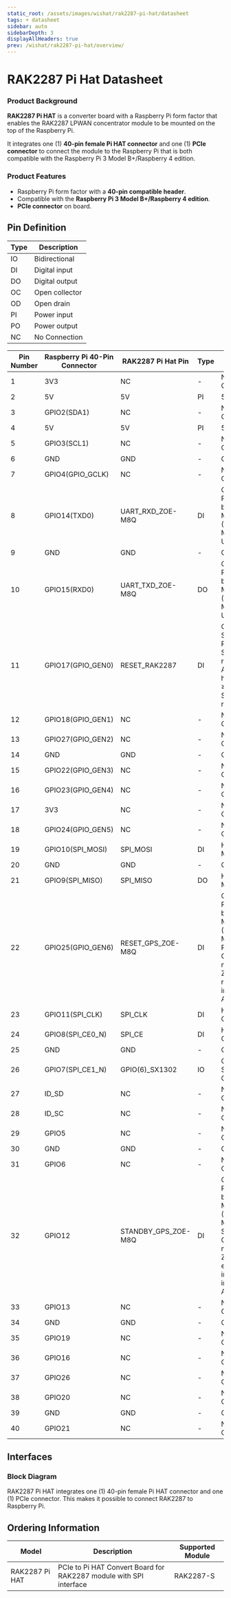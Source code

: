```yaml
---
static_root: /assets/images/wishat/rak2287-pi-hat/datasheet
tags: + datasheet
sidebar: auto
sidebarDepth: 3
displayAllHeaders: true
prev: /wishat/rak2287-pi-hat/overview/
---
```


# RAK2287 Pi Hat Datasheet

<rk-img
  :src="`${$frontmatter.static_root}/1.rak2287-pi-hat.png`"
  width="75%"
  caption="RAK2287 Pi Hat"
/>

### Product Background

**RAK2287 Pi HAT** is a converter board with a Raspberry Pi form factor that enables the RAK2287 LPWAN concentrator module to be mounted on the top of the Raspberry Pi. 

It integrates one (1) **40-pin female Pi HAT connector** and one (1) **PCIe connector** to connect the module to the Raspberry Pi that is both compatible with the Raspberry Pi 3 Model B+/Raspberry 4 edition.

### Product Features

- Raspberry Pi form factor with a **40-pin compatible header**.
- Compatible with the **Raspberry Pi 3 Model B+/Raspberry 4 edition**.
- **PCIe connector** on board.

## Pin Definition

<rk-img
  :src="`${$frontmatter.static_root}/2.pin-definition.png`"
  width="100%"
  caption="RAK2287 Pi Hat Pinout Diagram"
/>

| **Type** | **Description** | 
| ---- | ---- | 
| IO | Bidirectional | 
| DI | Digital input | 
| DO | Digital output | 
| OC | Open collector | 
| OD | Open drain | 
| PI | Power input | 
| PO | Power output | 
| NC | No Connection | 


| **Pin Number** | **Raspberry Pi 40-Pin Connector** | **RAK2287 Pi Hat Pin** | **Type** | **Remarks** | 
| ---- | ---- | ---- | ---- | ---- | 
| 1 | 3V3 | NC | - | No Connection | 
| 2 | 5V | 5V | PI | 5V Input | 
| 3 | GPIO2(SDA1) | NC | - | No Connection | 
| 4 | 5V | 5V | PI | 5V Input | 
| 5 | GPIO3(SCL1) | NC | - | No Connection | 
| 6 | GND | GND | - | Ground | 
| 7 | GPIO4(GPIO_GCLK) | NC | - | No Connection | 
| 8 | GPIO14(TXD0) | UART_RXD_ZOE-M8Q | DI | Connect RAK2287 built in GPS Module (ZOE-M8Q)’s UART_RXD | 
| 9 | GND | GND | - | Ground | 
| 10 | GPIO15(RXD0) | UART_TXD_ZOE-M8Q | DO | Connect to RAK2287 built in GPS Module (ZOE-M8Q)’s UART_TXD | 
| 11 | GPIO17(GPIO_GEN0) | RESET_RAK2287 | DI | Connect to SX1302’s RESET PIN, SX1302 reset input, Active high, ≥100ns for SX1302 reset | 
| 12 | GPIO18(GPIO_GEN1) | NC | - | No Connection | 
| 13 | GPIO27(GPIO_GEN2) | NC | - | No Connection | 
| 14 | GND | GND | - | Ground | 
| 15 | GPIO22(GPIO_GEN3) | NC | - | No Connection | 
| 16 | GPIO23(GPIO_GEN4) | NC | - | No Connection | 
| 17 | 3V3 | NC | - | No Connection | 
| 18 | GPIO24(GPIO_GEN5) | NC | - | No Connection | 
| 19 | GPIO10(SPI_MOSI) | SPI_MOSI | DI | Host SPI MOSI | 
| 20 | GND | GND | - | Ground | 
| 21 | GPIO9(SPI_MISO) | SPI_MISO | DO | Host SPI MISO | 
| 22 | GPIO25(GPIO_GEN6) | RESET_GPS_ZOE-M8Q | DI | Connect to RAK2287 built in GPS Module (ZOE-M8Q)’s <br> RESET, GPS module ZOE-M8Q reset inputs, Active low | 
| 23 | GPIO11(SPI_CLK) | SPI_CLK | DI | Host SPI CLK | 
| 24 | GPIO8(SPI_CE0_N) | SPI_CE | DI | Host SPI CS | 
| 25 | GND | GND | - | Ground | 
| 26 | GPIO7(SPI_CE1_N) | GPIO(6)_SX1302 | IO | Connect to SX1302’s GPIO[6] | 
| 27 | ID_SD | NC | - | No Connection | 
| 28 | ID_SC | NC | - | No Connection | 
| 29 | GPIO5 | NC | - | No Connection | 
| 30 | GND | GND | - | Ground | 
| 31 | GPIO6 | NC | - | No Connection | 
| 32 | GPIO12 | STANDBY_GPS_ZOE-M8Q | DI | Connect to RAK2287 built in GPS Module (ZOE-M8Q)’s <br> STANDBY, GPS module ZOE-M8Q external interrupt input, Active  low | 
| 33 | GPIO13 | NC | - | No Connection | 
| 34 | GND | GND | - | Ground | 
| 35 | GPIO19 | NC | - | No Connection | 
| 36 | GPIO16 | NC | - | No Connection | 
| 37 | GPIO26 | NC | - | No Connection | 
| 38 | GPIO20 | NC | - | No Connection | 
| 39 | GND | GND | - | Ground | 
| 40 | GPIO21 | NC | - | No Connection | 


## Interfaces

### Block Diagram

RAK2287 Pi HAT integrates one (1) 40-pin female Pi HAT connector and one (1) PCIe connector. This makes it possible to connect RAK2287 to Raspberry Pi.

<rk-img
  :src="`${$frontmatter.static_root}/3.block-diagram.png`"
  width="100%"
  caption="RAK2287 Pi HAT Block Diagram"
/>

## Ordering Information

| **Model** | **Description** | **Supported Module** | 
| ---- | ---- | ---- | 
| RAK2287 Pi HAT | PCIe to Pi HAT Convert Board for RAK2287 module with SPI interface | RAK2287-S | 

